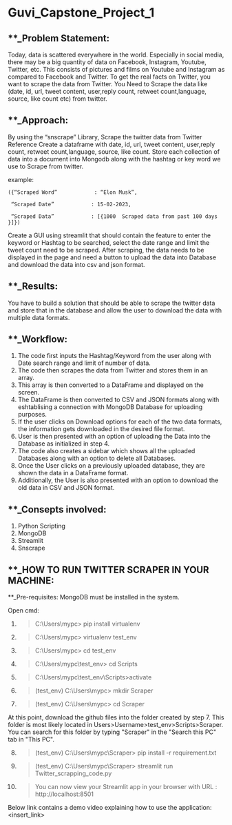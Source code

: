 # Guvi_Capstone_Project_1

## **_Problem Statement:

Today, data is scattered everywhere in the world. Especially in social media, there may be a big quantity of data on Facebook, Instagram, Youtube, Twitter, etc. This consists of pictures and films on Youtube and Instagram as compared to Facebook and Twitter. To get the real facts on Twitter, you want to scrape the data from Twitter. You Need to Scrape the data like (date, id, url, tweet content, user,reply count, retweet count,language, source, like count etc) from twitter.

## **_Approach:

By using the “snscrape” Library, Scrape the twitter data from Twitter Reference
Create a dataframe with date, id, url, tweet content, user,reply count, retweet count,language, source, like count.
Store each collection of data into a document into Mongodb along with the hashtag or key word we use to  Scrape from twitter. 

example:

    ({“Scraped Word”            : “Elon Musk”,

     “Scraped Date”            : 15-02-2023,
     
     “Scraped Data”            : [{1000  Scraped data from past 100 days }]})

Create a GUI using streamlit that should contain the feature to enter the keyword or Hashtag to be searched, select the date range and limit the tweet count need to be scraped. After scraping, the data needs to be displayed in the page and need a button to upload the data into Database and download the data into csv and json format.

## **_Results:

You have to build a solution that should be able to scrape the twitter data and store that in the database and allow the user to download the data with multiple data formats.

## **_Workflow:

1. The code first inputs the Hashtag/Keyword from the user along with Date search range and limit of number of data.
2. The code then scrapes the data from Twitter and stores them in an array.
3. This array is then converted to a DataFrame and displayed on the screen.
4. The DataFrame is then converted to CSV and JSON formats along with eshtablising a connection with MongoDB Database for uploading purposes.
5. If the user clicks on Download options for each of the two data formats, the information gets downloaded in the desired file format.
6. User is then presented with an option of uploading the Data into the Database as initialized in step 4.
7. The code also creates a sidebar which shows all the uploaded Databases along with an option to delete all Databases.
8. Once the User clicks on a previously uploaded database, they are shown the data in a DataFrame format.
9. Additionally, the User is also presented with an option to download the old data in CSV and JSON format.

## **_Consepts involved:

1. Python Scripting
2. MongoDB
3. Streamlit
4. Snscrape


## **_HOW TO RUN TWITTER SCRAPER IN YOUR MACHINE:

**_Pre-requisites: MongoDB must be installed in the system.

Open cmd:

1. > C:\Users\mypc> pip install virtualenv 
2. > C:\Users\mypc> virtualenv test_env
3. > C:\Users\mypc> cd test_env
4. > C:\Users\mypc\test_env> cd Scripts
5. > C:\Users\mypc\test_env\Scripts>activate
6. > (test_env)  C:\Users\mypc\> mkdir Scraper
7. > (test_env)  C:\Users\mypc\> cd Scraper

At this point, download the github files into the folder created by step 7.
This folder is most likely located in Users>Username>test_env>Scripts>Scraper.
You can search for this folder by typing "Scraper" in the "Search this PC" tab in "This PC".

8. > (test_env)  C:\Users\mypc\Scraper> pip install -r requirement.txt
9. > (test_env)  C:\Users\mypc\Scraper> streamlit run Twitter_scrapping_code.py
10. > You can now view your Streamlit app in your browser with URL : http://localhost:8501

Below link contains a demo video explaining how to use the application:
<insert_link>
